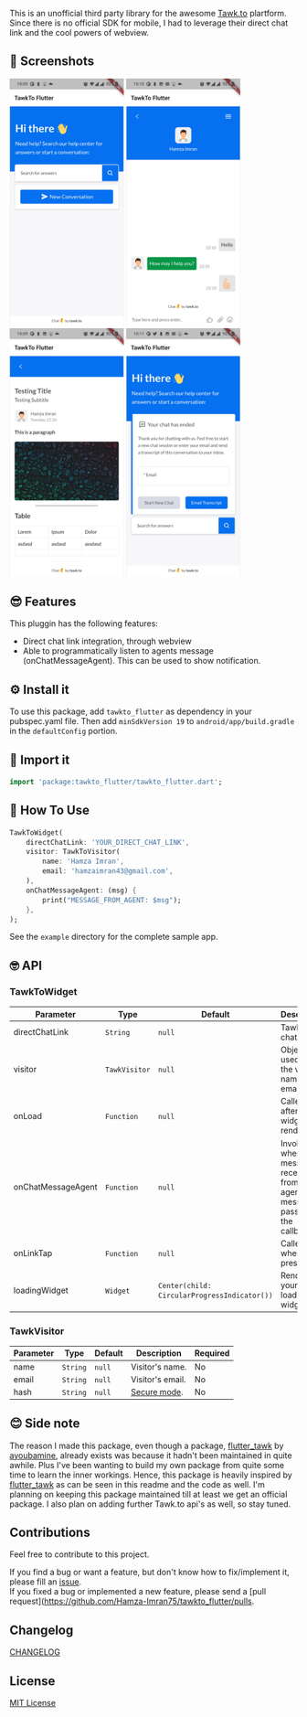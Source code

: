 This is an unofficial third party library for the awesome [Tawk.to](https://www.tawk.to/) plartform. Since there is no official SDK for mobile, I had to leverage their direct chat link and the cool powers of webview.  

## 🚀 Screenshots

<p>
    <img src="https://raw.githubusercontent.com/Hamza-Imran75/tawkto_flutter/master/resources/Screenshot_20220101-220939.jpg" width="200" />
    <img src="https://raw.githubusercontent.com/Hamza-Imran75/tawkto_flutter/master/resources/Screenshot_20220101-221055.jpg" width="200" />
    <img src="https://raw.githubusercontent.com/Hamza-Imran75/tawkto_flutter/master/resources/Screenshot_20220101-220955.jpg" width="200" />
    <img src="https://raw.githubusercontent.com/Hamza-Imran75/tawkto_flutter/master/resources/Screenshot_20220101-221115.jpg" width="200" />
</p>


## 😎 Features
This pluggin has the following features:
* Direct chat link integration, through webview
* Able to programmatically listen to agents message (onChatMessageAgent).
    This can be used to show notification.

## ⚙️ Install it

To use this package, add `tawkto_flutter` as dependency in your pubspec.yaml file. Then add `minSdkVersion 19` to `android/app/build.gradle` in the `defaultConfig` portion.

## 🚢 Import it

```dart
import 'package:tawkto_flutter/tawkto_flutter.dart';
```

## 🤔 How To Use

```dart
TawkToWidget(
    directChatLink: 'YOUR_DIRECT_CHAT_LINK',
    visitor: TawkToVisitor(
        name: 'Hamza Imran',
        email: 'hamzaimran43@gmail.com',
    ),
    onChatMessageAgent: (msg) {
        print("MESSAGE_FROM_AGENT: $msg");
    },
);
```

See the `example` directory for the complete sample app.

## 🤓 API
### TawkToWidget
| Parameter      | Type          | Default                                      | Description                                    | Required |
| -------------- | ------------- | -------------------------------------------- | ---------------------------------------------- | -------- |
| directChatLink | `String`      | `null`                                       | Tawk direct chat link.                         | Yes      |
| visitor        | `TawkVisitor` | `null`                                       | Object used to set the visitor name and email. | No       |
| onLoad         | `Function`    | `null`                                       | Called right after the widget is rendered.     | No       |
| onChatMessageAgent         | `Function`    | `null`                                       | Invoked when a message is received from the agent. The message is passed to the callback.     | No       |
| onLinkTap      | `Function`    | `null`                                       | Called when a link pressed.                    | No       |
| loadingWidget    | `Widget`      | `Center(child: CircularProgressIndicator())` | Render your own loading widget.                | No       |

### TawkVisitor

| Parameter | Type     | Default | Description                                                 | Required |
| --------- | -------- | ------- | ----------------------------------------------------------- | -------- |
| name      | `String` | `null`  | Visitor's name.                                             | No       |
| email     | `String` | `null`  | Visitor's email.                                            | No       |
| hash      | `String` | `null`  | [Secure mode](https://developer.tawk.to/jsapi/#SecureMode). | No       |

## 😊 Side note
The reason I made this package, even though a package, [flutter_tawk](https://github.com/ayoubamine/flutter_tawk) by [ayoubamine](https://github.com/ayoubamine/), already exists was because it hadn't been maintained in quite awhile. Plus I've been wanting to build my own package from quite some time to learn the inner workings. Hence, this package is heavily inspired by [flutter_tawk](https://github.com/ayoubamine/flutter_tawk) as can be seen in this readme and the code as well. I'm planning on keeping this package maintained till at least we get an official package. I also plan on adding further Tawk.to api's as well, so stay tuned.

## Contributions

Feel free to contribute to this project.

If you find a bug or want a feature, but don't know how to fix/implement it, please fill an [issue](https://github.com/Hamza-Imran75/tawkto_flutter/issues).  
If you fixed a bug or implemented a new feature, please send a [pull request](https://github.com/Hamza-Imran75/tawkto_flutter/pulls.


## Changelog

[CHANGELOG](./CHANGELOG.md)

## License

[MIT License](./LICENSE)


